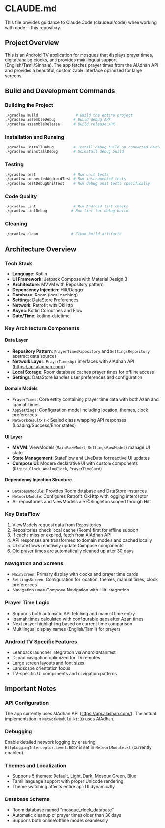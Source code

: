 # CLAUDE.md

This file provides guidance to Claude Code (claude.ai/code) when working with code in this repository.

## Project Overview

This is an Android TV application for mosques that displays prayer times, digital/analog clocks, and provides multilingual support (English/Tamil/Sinhala). The app fetches prayer times from the AlAdhan API and provides a beautiful, customizable interface optimized for large screens.

## Build and Development Commands

### Building the Project
```bash
./gradlew build                 # Build the entire project
./gradlew assembleDebug        # Build debug APK
./gradlew assembleRelease      # Build release APK
```

### Installation and Running
```bash
./gradlew installDebug         # Install debug build on connected device/emulator
./gradlew uninstallDebug       # Uninstall debug build
```

### Testing
```bash
./gradlew test                 # Run unit tests
./gradlew connectedAndroidTest # Run instrumented tests
./gradlew testDebugUnitTest    # Run debug unit tests specifically
```

### Code Quality
```bash
./gradlew lint                 # Run Android lint checks
./gradlew lintDebug           # Run lint for debug build
```

### Cleaning
```bash
./gradlew clean               # Clean build artifacts
```

## Architecture Overview

### Tech Stack
- **Language**: Kotlin
- **UI Framework**: Jetpack Compose with Material Design 3
- **Architecture**: MVVM with Repository pattern
- **Dependency Injection**: Hilt/Dagger
- **Database**: Room (local caching)
- **Settings**: DataStore Preferences
- **Network**: Retrofit with OkHttp
- **Async**: Kotlin Coroutines and Flow
- **Date/Time**: kotlinx-datetime

### Key Architecture Components

#### Data Layer
- **Repository Pattern**: `PrayerTimesRepository` and `SettingsRepository` abstract data sources
- **Network Layer**: `PrayerTimesApi` interfaces with AlAdhan API (https://api.aladhan.com/)
- **Local Storage**: Room database caches prayer times for offline access
- **Settings**: DataStore handles user preferences and configuration

#### Domain Models
- `PrayerTimes`: Core entity containing prayer time data with both Azan and Iqamah times
- `AppSettings`: Configuration model including location, themes, clock preferences
- `NetworkResult<T>`: Sealed class wrapping API responses (Loading/Success/Error states)

#### UI Layer
- **MVVM**: ViewModels (`MainViewModel`, `SettingsViewModel`) manage UI state
- **State Management**: StateFlow and LiveData for reactive UI updates
- **Compose UI**: Modern declarative UI with custom components (`DigitalClock`, `AnalogClock`, `PrayerTimeCard`)

#### Dependency Injection Structure
- `DatabaseModule`: Provides Room database and DataStore instances
- `NetworkModule`: Configures Retrofit, OkHttp with logging interceptor
- All repositories and ViewModels are @Singleton scoped through Hilt

### Key Data Flow
1. ViewModels request data from Repositories
2. Repositories check local cache (Room) first for offline support
3. If cache miss or expired, fetch from AlAdhan API
4. API responses are transformed to domain models and cached locally
5. UI state flows reactively update Compose components
6. Old prayer times are automatically cleaned up after 30 days

### Navigation and Screens
- `MainScreen`: Primary display with clocks and prayer time cards
- `SettingsScreen`: Configuration for location, themes, manual times, clock preferences
- Navigation uses Compose Navigation with Hilt integration

### Prayer Time Logic
- Supports both automatic API fetching and manual time entry
- Iqamah times calculated with configurable gaps after Azan times
- Next prayer highlighting based on current time comparison
- Multilingual display names (English/Tamil) for prayers

### Android TV Specific Features
- Leanback launcher integration via AndroidManifest
- D-pad navigation optimized for TV remotes
- Large screen layouts and font sizes
- Landscape orientation focus
- TV-specific UI components and navigation patterns

## Important Notes

### API Configuration
The app currently uses AlAdhan API (https://api.aladhan.com/). The actual implementation in `NetworkModule.kt:38` uses AlAdhan.

### Debugging
Enable detailed network logging by ensuring `HttpLoggingInterceptor.Level.BODY` is set in `NetworkModule.kt` (currently enabled).

### Themes and Localization
- Supports 5 themes: Default, Light, Dark, Mosque Green, Blue
- Tamil language support with proper Unicode rendering
- Theme switching affects entire app UI dynamically

### Database Schema
- Room database named "mosque_clock_database"
- Automatic cleanup of prayer times older than 30 days
- Supports both online/offline modes seamlessly